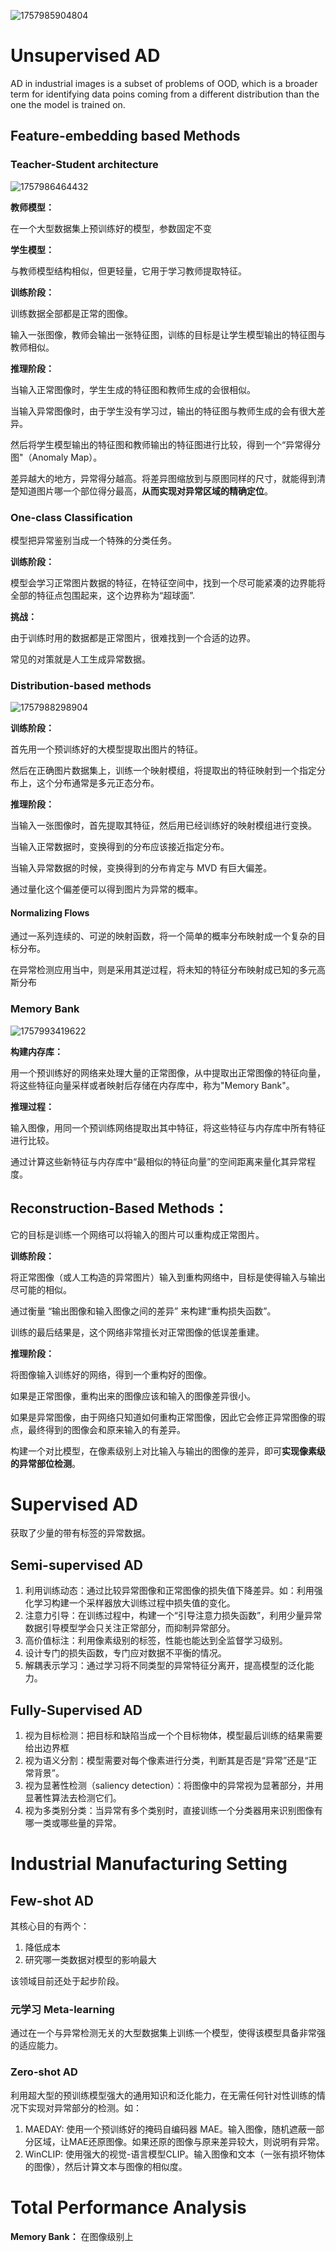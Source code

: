 ![1757985904804](image/report/1757985904804.png)

# Unsupervised AD

AD in industrial images is a subset of problems of OOD, which is a broader term for identifying data poins coming from a different distribution than the one the model is trained on.

## Feature-embedding based Methods

### Teacher-Student architecture

![1757986464432](image/report/1757986464432.png)

**教师模型：**

在一个大型数据集上预训练好的模型，参数固定不变

**学生模型：**

与教师模型结构相似，但更轻量，它用于学习教师提取特征。

**训练阶段：**

训练数据全部都是正常的图像。

输入一张图像，教师会输出一张特征图，训练的目标是让学生模型输出的特征图与教师相似。

**推理阶段：**

当输入正常图像时，学生生成的特征图和教师生成的会很相似。

当输入异常图像时，由于学生没有学习过，输出的特征图与教师生成的会有很大差异。

然后将学生模型输出的特征图和教师输出的特征图进行比较，得到一个“异常得分图"（Anomaly Map）。

差异越大的地方，异常得分越高。将差异图缩放到与原图同样的尺寸，就能得到清楚知道图片哪一个部位得分最高，**从而实现对异常区域的精确定位**。

### One-class Classification

模型把异常鉴别当成一个特殊的分类任务。

**训练阶段：**

模型会学习正常图片数据的特征，在特征空间中，找到一个尽可能紧凑的边界能将全部的特征点包围起来，这个边界称为“超球面”.

**挑战：**

由于训练时用的数据都是正常图片，很难找到一个合适的边界。

常见的对策就是人工生成异常数据。

### Distribution-based methods

![1757988298904](image/report/1757988298904.png)

**训练阶段：**

首先用一个预训练好的大模型提取出图片的特征。

然后在正确图片数据集上，训练一个映射模组，将提取出的特征映射到一个指定分布上，这个分布通常是多元正态分布。

**推理阶段：**

当输入一张图像时，首先提取其特征，然后用已经训练好的映射模组进行变换。

当输入正常数据时，变换得到的分布应该接近指定分布。

当输入异常数据的时候，变换得到的分布肯定与 MVD 有巨大偏差。

通过量化这个偏差便可以得到图片为异常的概率。

#### Normalizing Flows

通过一系列连续的、可逆的映射函数，将一个简单的概率分布映射成一个复杂的目标分布。

在异常检测应用当中，则是采用其逆过程，将未知的特征分布映射成已知的多元高斯分布

### Memory Bank

![1757993419622](image/report/1757993419622.png)

**构建内存库：**

用一个预训练好的网络来处理大量的正常图像，从中提取出正常图像的特征向量，将这些特征向量采样或者映射后存储在内存库中，称为"Memory Bank"。

**推理过程：**

输入图像，用同一个预训练网络提取出其中特征，将这些特征与内存库中所有特征进行比较。

通过计算这些新特征与内存库中“最相似的特征向量”的空间距离来量化其异常程度。

## Reconstruction-Based Methods：

它的目标是训练一个网络可以将输入的图片可以重构成正常图片。

**训练阶段：**

将正常图像（或人工构造的异常图片）输入到重构网络中，目标是使得输入与输出尽可能的相似。

通过衡量 “输出图像和输入图像之间的差异” 来构建“重构损失函数”。

训练的最后结果是，这个网络非常擅长对正常图像的低误差重建。

**推理阶段：**

将图像输入训练好的网络，得到一个重构好的图像。

如果是正常图像，重构出来的图像应该和输入的图像差异很小。

如果是异常图像，由于网络只知道如何重构正常图像，因此它会修正异常图像的瑕点，最终得到的图像会和原来输入的有差异。

构建一个对比模型，在像素级别上对比输入与输出的图像的差异，即可**实现像素级的异常部位检测**。

# Supervised AD

获取了少量的带有标签的异常数据。

## Semi-supervised AD

1. 利用训练动态：通过比较异常图像和正常图像的损失值下降差异。如：利用强化学习构建一个采样器放大训练过程中损失值的变化。
2. 注意力引导：在训练过程中，构建一个“引导注意力损失函数”，利用少量异常数据引导模型学会只关注正常部分，而抑制异常部分。
3. 高价值标注：利用像素级别的标签，性能也能达到全监督学习级别。
4. 设计专门的损失函数，专门应对数据不平衡的情况。
5. 解耦表示学习：通过学习将不同类型的异常特征分离开，提高模型的泛化能力。

## Fully-Supervised AD

1. 视为目标检测：把目标和缺陷当成一个个目标物体，模型最后训练的结果需要给出边界框
2. 视为语义分割：模型需要对每个像素进行分类，判断其是否是“异常”还是“正常背景”。
3. 视为显著性检测（saliency detection）：将图像中的异常视为显著部分，并用显著性算法去检测它们。
4. 视为多类别分类：当异常有多个类别时，直接训练一个分类器用来识别图像有哪一类或哪些量的异常。

# Industrial Manufacturing Setting

## Few-shot AD

其核心目的有两个：

1. 降低成本
2. 研究哪一类数据对模型的影响最大

该领域目前还处于起步阶段。

### 元学习 Meta-learning

通过在一个与异常检测无关的大型数据集上训练一个模型，使得该模型具备非常强的适应能力。

### Zero-shot AD

利用超大型的预训练模型强大的通用知识和泛化能力，在无需任何针对性训练的情况下实现对异常部分的检测。如：

1. MAEDAY: 使用一个预训练好的掩码自编码器 MAE。输入图像，随机遮蔽一部分区域，让MAE还原图像。如果还原的图像与原来差异较大，则说明有异常。
2. WinCLIP: 使用强大的视觉-语言模型CLIP。输入图像和文本（一张有损坏物体的图像），然后计算文本与图像的相似度。

# Total Performance Analysis

**Memory Bank：** 在图像级别上
